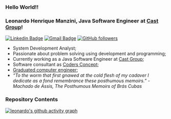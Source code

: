 ### Hello World!!
### Leonardo Henrique Manzini, Java Software Engineer at <a href="https://castgroup.com.br">Cast Group</a>!

[![Linkedin Badge](https://img.shields.io/badge/-LinkedIn-blue?style=flat-square&logo=Linkedin&logoColor=white&link=https://www.linkedin.com/in/leonardo-manzini/)](https://www.linkedin.com/in/leonardo-manzini/)
[![Gmail Badge](https://img.shields.io/badge/-Gmail-c14438?style=flat-square&logo=Gmail&logoColor=white&link=mailto:leoh.manzini@gmail.com)](mailto:leoh.manzini@gmail.com/)
[![GitHub followers](https://img.shields.io/github/followers/LeoManzini.svg?style=social&label=Follow&maxAge=2592000)](https://github.com/LeoManzini?tab=followers)

- System Development Analyst;
- Passionate about problem solving using development and programming;
- Currently working as a Java Software Engineer at <a href="https://castgroup.com.br">Cast Group</a>;
- Software consultant as <a href="https://codersconcept.com.br/">Coders Concept<a/>;
- <a href="https://www.uniara.com.br/cursos/presencial/graduacao/engenharia-de-computacao/">Graduated computer engineer<a/>;
- _“To the worm that first gnawed at the cold flesh of my cadaver I dedicate as a fond remembrance these posthumous memoirs.” - Machado de Assis, The Posthumous Memoirs of Brás Cubas_

### Repository Contents

[comment]: <div align="center">
[comment]:  <a href="https://github.com/LeoManzini">
[comment]:    <img height="180em" src="https://github-readme-stats.vercel.app/api/top-langs/?username=LeoManzini&layout=compact&theme=radical" />
[comment]:    <img height="180em" src="https://github-readme-stats.vercel.app/api?username=LeoManzini&show_icons=true&theme=radical" />
[comment]:  </a>
[comment]: </div>

[![leonardo's github activity graph](https://github-readme-activity-graph.vercel.app/graph?username=LeoManzini&bg_color=0d1117&color=708090&line=139ae1&point=ffffff&area=true&hide_border=true)](https://github.com/LeoManzini/)
